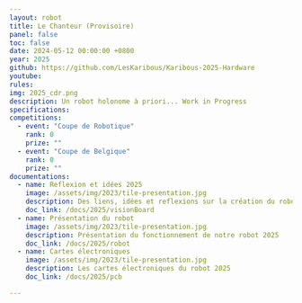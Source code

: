 ```yaml
---
layout: robot
title: Le Chanteur (Provisoire)
panel: false
toc: false
date: 2024-05-12 00:00:00 +0800
year: 2025
github: https://github.com/LesKaribous/Karibous-2025-Hardware
youtube: 
rules:
img: 2025_cdr.png
description: Un robot holonome à priori... Work in Progress
specifications: 
competitions:
  - event: "Coupe de Robotique"
    rank: 0
    prize: ""
  - event: "Coupe de Belgique"
    rank: 0
    prize: ""
documentations:
  - name: Reflexion et idées 2025
    image: /assets/img/2023/tile-presentation.jpg
    description: Des liens, idées et reflexions sur la création du robot 2025
    doc_link: /docs/2025/visionBoard
  - name: Présentation du robot
    image: /assets/img/2023/tile-presentation.jpg
    description: Présentation du fonctionnement de notre robot 2025
    doc_link: /docs/2025/robot
  - name: Cartes électroniques
    image: /assets/img/2023/tile-presentation.jpg
    description: Les cartes électroniques du robot 2025
    doc_link: /docs/2025/pcb

---
```


